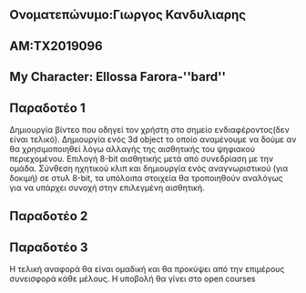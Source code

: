 ## Ονοματεπώνυμο:Γιωργος Κανδυλιαρης
## ΑΜ:ΤΧ2019096
## My Character: Ellossa Farora-''bard''

## Παραδοτέο 1
 Δημιουργία βίντεο που οδηγεί τον χρήστη στο σημείο ενδιαφέροντος(δεν είναι τελικό). Δημιουργία ενός 3d object το οποίο αναμένουμε να δούμε αν θα χρησιμοποιηθεί λόγω αλλαγής της αισθητικής του ψηφιακού περιεχομένου.  Επιλογή 8-bit αισθητικής μετά από συνεδρίαση με την ομάδα. Σύνθεση ηχητικού κλιπ και δημιουργία ενός αναγνωριστικού (για δοκιμή) σε στυλ 8-bit, τα υπόλοιπα στοιχεία θα τροποιηθούν αναλόγως για να υπάρχει συνοχή στην επιλεγμένη αισθητική.

## Παραδοτέο 2


## Παραδοτέο 3


Η τελική αναφορά θα είναι ομαδική και θα προκύψει από την επιμέρους συνεισφορά κάθε μέλους. Η υποβολή θα γίνει στο open courses
